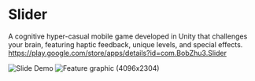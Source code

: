 # Slider
A cognitive hyper-casual mobile game developed in Unity that challenges your brain, featuring haptic feedback, unique levels, and special effects.
https://play.google.com/store/apps/details?id=com.BobZhu3.Slider

![Slide Demo](https://github.com/user-attachments/assets/8da35927-ac3d-4ed5-b216-79ba3e2dfce6)
![Feature graphic (4096x2304)](https://github.com/user-attachments/assets/c3153491-1a0d-48dd-8fbc-f376256cc142)
